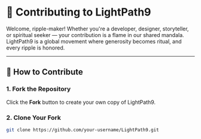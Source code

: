 # 🌟 Contributing to LightPath9

Welcome, ripple-maker! Whether you're a developer, designer, storyteller, or spiritual seeker — your contribution is a flame in our shared mandala. LightPath9 is a global movement where generosity becomes ritual, and every ripple is honored.

---

## 🔧 How to Contribute

### 1. Fork the Repository
Click the **Fork** button to create your own copy of LightPath9.

### 2. Clone Your Fork
```bash
git clone https://github.com/your-username/LightPath9.git
